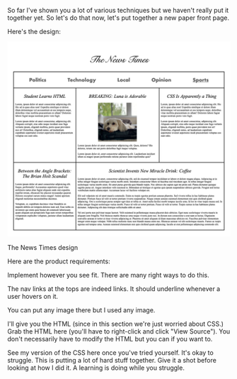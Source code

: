 So far I've shown you a lot of various techniques but we haven't really put it together yet. So let's do that now, let's put together a new paper front page.

Here's the design:

![plot](../news-papper/images/the_news_times.png)

The News Times design

Here are the product requirements:

Implement however you see fit. There are many right ways to do this.

The nav links at the tops are indeed links. It should underline whenever a user hovers on it.

You can put any image there but I used any image.

I'll give you the HTML (since in this section we're just worried about CSS.) Grab the HTML here (you'll have to right-click and click "View Source"). You don't necessarily have to modify the HTML but you can if you want to.

See my version of the CSS here once you've tried yourself. It's okay to struggle. This is putting a lot of hard stuff together. Give it a shot before looking at how I did it. A learning is doing while you struggle.